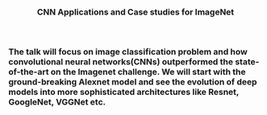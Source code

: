 <h3><p align="center">CNN Applications and Case studies for ImageNet</p><h3><br>

The talk will focus on image classification problem and how convolutional neural networks(CNNs) outperformed the state-of-the-art on the Imagenet challenge. We will start with the ground-breaking Alexnet model and see the evolution of deep models into more sophisticated architectures like Resnet, GoogleNet, VGGNet etc.

